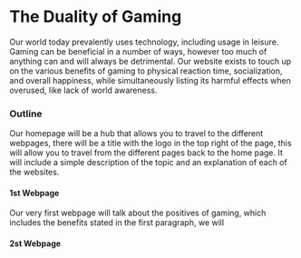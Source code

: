 # The Duality of Gaming

Our world today prevalently uses technology, including usage in leisure. Gaming can be beneficial in a number of ways, however too much of anything can and will always be detrimental. Our website exists to touch up on the various benefits of gaming to physical reaction time, socialization, and overall happiness, while simultaneously listing its harmful effects when overused, like lack of world awareness.

<h3><b>Outline</b></h3>

Our homepage will be a hub that allows you to travel to the different webpages, there will be a title with the logo in the top right of the page, this will allow you to travel from the different pages back to the home page. It will include a simple description of the topic and an explanation of each of the websites.
<h4>1st Webpage</h4>
Our very first webpage will talk about the positives of gaming, which includes the benefits stated in the first paragraph, we will

<h4>2st Webpage</h4>
